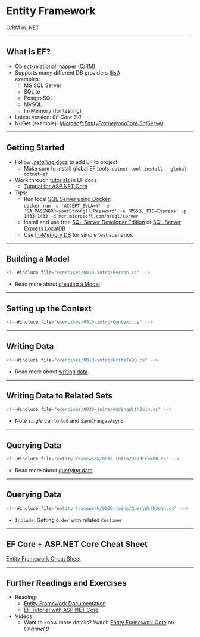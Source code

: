 # Entity Framework

O/RM in .NET

---

## What is EF?

* Object-relational mapper (O/RM)
* Supports many different DB providers ([list](https://docs.microsoft.com/en-us/ef/core/providers/index))<br/>
  examples:
  * MS SQL Server
  * SQLite
  * PostgreSQL
  * MySQL
  * In-Memory (for testing)
* Latest version: *EF Core 3.0*
* NuGet (example): [*Microsoft.EntityFrameworkCore.SqlServer*](https://www.nuget.org/packages/Microsoft.EntityFrameworkCore.SqlServer/)

---

## Getting Started

* Follow [*installing* docs](https://docs.microsoft.com/en-us/ef/core/get-started/) to add EF to project
  * Make sure to install global EF tools: `dotnet tool install --global dotnet-ef`
* Work through [tutorials](https://docs.microsoft.com/en-us/ef/core/get-started/) in EF docs
  * [Tutorial for ASP.NET Core](https://docs.microsoft.com/en-us/aspnet/core/data/ef-rp/intro)
* Tips:
  * Run local [SQL Server using Docker](https://hub.docker.com/_/microsoft-mssql-server):<br/>
    `docker run -e 'ACCEPT_EULA=Y' -e 'SA_PASSWORD=yourStrong(!)Password' -e 'MSSQL_PID=Express' -p 1433:1433 -d mcr.microsoft.com/mssql/server`
  * Install and use free [SQL Server Developer Edition](https://www.microsoft.com/en-us/sql-server/sql-server-downloads) or [SQL Server  Express LocalDB](https://docs.microsoft.com/en-us/sql/database-engine/configure-windows/sql-server-express-localdb)
  * Use [In-Memory DB](https://docs.microsoft.com/en-us/ef/core/providers/in-memory/) for simple test scenarios

---

## Building a Model

```cs
<!--#include file="exercises/0010-intro/Person.cs" -->
```

* Read more about [creating a Model](https://docs.microsoft.com/en-us/ef/core/modeling/)

---

## Setting up the Context

```cs
<!--#include file="exercises/0010-intro/Context.cs" -->
```

---

## Writing Data

```cs
<!--#include file="exercises/0010-intro/WriteToDB.cs" -->
```

* Read more about [writing data](https://docs.microsoft.com/en-us/ef/core/saving/)

---

## Writing Data to Related Sets

```cs
<!--#include file="exercises/0030-joins/AddingWithJoin.cs" -->
```

* Note *single* call to `Add` and `SaveChangesAsync`

---

## Querying Data

```cs
<!--#include file="entity-framework/0010-intro/ReadFromDB.cs" -->
```

* Read more about [querying data](https://docs.microsoft.com/en-us/ef/core/querying/)

---

## Querying Data

```cs
<!--#include file="entity-framework/0030-joins/QueryWithJoin.cs" -->
```

* `Include`: Getting `Order` with related `Customer`

---

## EF Core + ASP.NET Core Cheat Sheet

[Entity Framework Cheat Sheet](ef-aspnet-cheat-sheet.md)

---

## Further Readings and Exercises

* Readings
  * [Entity Framework Documentation](https://docs.microsoft.com/en-us/ef/#pivot=efcore)
  * [EF Tutorial with ASP.NET Core](https://docs.microsoft.com/en-us/aspnet/core/data/ef-rp/intro)
* Videos
  * Want to know more details? Watch [Entity Framework Core](https://channel9.msdn.com/Shows/Visual-Studio-Toolbox/Entity-Framework-Core) on *Channel 9*
